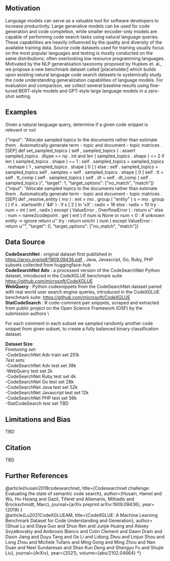 ## Motivation
Language models can serve as a valuable tool for software developers to increase productivity. Large generative models can be used for code generation and code completion, while smaller encoder-only models are capable of performing code search tasks using natural language queries. These capabilities are heavily influenced by the quality and diversity of the available training data. Source code datasets used for training usually focus on the most popular languages and testing is mostly conducted on the same distributions, often overlooking low resource programming languages. Motivated by the NLP generalisation taxonomy proposed by Hupkes et. al., we propose a new benchmark dataset called [placeholder] which builds upon existing natural language code search datasets to systemically study the code understanding generalization capabilities of language models. For evaluation and comparison, we collect several baseline results using fine-tuned BERT-style models and GPT-style large language models in a zero-shot setting.

## Examples
Given a natural language query, determine if a given code snippet is relevant or not

{"input": "Allocate sampled topics to the documents rather than estimate them . Automatically generate term - topic and document - topic matrices . [SEP] def set_sampled_topics ( self , sampled_topics ) : assert sampled_topics . dtype == np . int and len ( sampled_topics . shape ) <= 2 if len ( sampled_topics . shape ) == 1 : self . sampled_topics = sampled_topics . reshape ( 1 , sampled_topics . shape [ 0 ] ) else : self . sampled_topics = sampled_topics self . samples = self . sampled_topics . shape [ 0 ] self . tt = self . tt_comp ( self . sampled_topics ) self . dt = self . dt_comp ( self . sampled_topics )", "target": 1, "target_options": ["no_match", "match"]} \
{"input": "Allocate sampled topics to the documents rather than estimate them . Automatically generate term - topic and document - topic matrices . [SEP] def _resolve_entity ( mo ) : ent = mo . group ( \"entity\" ) s = mo . group ( ) if s . startswith ( '&#' ) : if s [ 2 ] in 'xX' : radix = 16 else : radix = 10 try : num = int ( ent , radix ) except ( ValueError , OverflowError ) : return u'' else : num = name2codepoint . get ( ent ) if num is None or num < 0 : # unknown entity -> ignore return u'' try : return unichr ( num ) except ValueError : return u''", "target": 0, "target_options": ["no_match", "match"]}

## Data Source
**CodeSearchNet** : original dataset first published in https://arxiv.org/pdf/1909.09436.pdf , Java, Javascript, Go, Ruby, PHP subsets collected from huggingface-hub \
**CodeSearchNet Adv** : a processed version of the CodeSearchNet Python dataset, introduced in the CodeXGLUE benchmark suite https://github.com/microsoft/CodeXGLUE \
**WebQuery** : Python codesnippets from the CodeSearchNet dataset paired with real world user search engine queries, introduced in the CodeXGLUE benchmark suite: https://github.com/microsoft/CodeXGLUE \
**StatCodeSearch** : R code-comment pair snippets, scraped and extracted from public project on the Open Science Framework (OSF) by the submission authors \

For each comment in each subset we sampled randomly another code snippet from given subset, to create a fully balanced binary classification dataset.

**Dataset Size**:\
*Finetuning set:* \
 -CodeSearchNet Adv train set 251k \
*Test sets:* \
 -CodeSearchNet Adv test set 38k \
 -WebQuery test set 2k \
 -CodeSearchNet Ruby test set 4k \
 -CodeSearchNet Go test set 28k \
 -CodeSearchNet Java test set 52k \
 -CodeSearchNet Javascript test set 12k \
 -CodeSearchNet PHP test set 56k \
 -StatCodeSearch test set TBD 
## Limitations and Bias
TBD

## Citation
TBD

## Further References
@article{husain2019codesearchnet,
  title={Codesearchnet challenge: Evaluating the state of semantic code search},
  author={Husain, Hamel and Wu, Ho-Hsiang and Gazit, Tiferet and Allamanis, Miltiadis and Brockschmidt, Marc},
  journal={arXiv preprint arXiv:1909.09436},
  year={2019}
} \
@article{Lu2021CodeXGLUEAM,
  title={CodeXGLUE: A Machine Learning Benchmark Dataset for Code Understanding and Generation},
  author={Shuai Lu and Daya Guo and Shuo Ren and Junjie Huang and Alexey Svyatkovskiy and Ambrosio Blanco and Colin Clement and Dawn Drain and Daxin Jiang and Duyu Tang and Ge Li and Lidong Zhou and Linjun Shou and Long Zhou and Michele Tufano and Ming Gong and Ming Zhou and Nan Duan and Neel Sundaresan and Shao Kun Deng and Shengyu Fu and Shujie Liu},
  journal={ArXiv},
  year={2021},
  volume={abs/2102.04664}
*}
